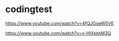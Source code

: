 # codingtest

https://www.youtube.com/watch?v=4fQJGoeW5VE

https://www.youtube.com/watch?v=v-HIXptqM3Q
